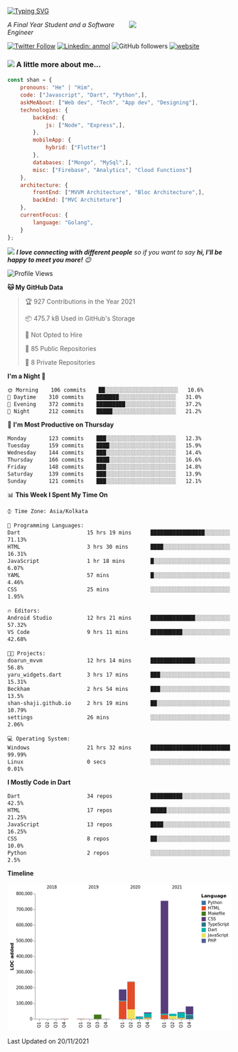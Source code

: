 <!-- <h2>नमस्ते (Namaste)🙏🏻, I'm Shan Shaji! <img src="https://media.giphy.com/media/12oufCB0MyZ1Go/giphy.gif" width="50"></h2> -->
[![Typing SVG](https://readme-typing-svg.herokuapp.com?lines=Hey%2C+I'm+Shan;I+am+a+Full+Stack+Developer)](https://git.io/typing-svg)

<img align='right' src="https://media.giphy.com/media/M9gbBd9nbDrOTu1Mqx/giphy.gif" width="230">
<p><em>A Final Year Student and a Software Engineer</em></p>

[![Twitter Follow](https://img.shields.io/twitter/follow/shan__shaji?style=flat)](https://twitter.com/intent/follow?screen_name=shan__shaji)
[![Linkedin: anmol](https://img.shields.io/badge/shan-shaji?style=flat-square&logo=Linkedin&logoColor=white&link=https://www.linkedin.com/in/shan-shaji/)](https://www.linkedin.com/in/shan-shaji/)
![GitHub followers](https://img.shields.io/github/followers/shan-shaji?label=Follow&style=social)
[![website](https://img.shields.io/badge/Website-46a2f1.svg?&style=flat-square&logo=Google-Chrome&logoColor=white&link=http://shan-shaji.github.io/)](http://shan-shaji.github.io/)



### <img src="https://media.giphy.com/media/VgCDAzcKvsR6OM0uWg/giphy.gif" width="50"> A little more about me...  

```javascript
const shan = {
    pronouns: "He" | "Him",
    code: ["Javascript", "Dart", "Python",],
    askMeAbout: ["Web dev", "Tech", "App dev", "Designing"],
    technologies: {
        backEnd: {
            js: ["Node", "Express",],
        },
        mobileApp: {
            hybrid: ["Flutter"]
        },
        databases: ["Mongo", "MySql",],
        misc: ["Firebase", "Analytics", "Cloud Functions"]
    },
    architecture: {
        frontEnd: ["MVVM Architecture", "Bloc Architecture",],
        backEnd: ["MVC Architeture"]
    },
    currentFocus: {
        language: "Golang",
    }
};
```

<img src="https://media.giphy.com/media/LnQjpWaON8nhr21vNW/giphy.gif" width="60"> <em><b>I love connecting with different people</b> so if you want to say <b>hi, I'll be happy to meet you more!</b> 😊</em>


<!--START_SECTION:waka-->
![Profile Views](http://img.shields.io/badge/Profile%20Views-5-blue)

**🐱 My GitHub Data** 

> 🏆 927 Contributions in the Year 2021
 > 
> 📦 475.7 kB Used in GitHub's Storage 
 > 
> 🚫 Not Opted to Hire
 > 
> 📜 85 Public Repositories 
 > 
> 🔑 8 Private Repositories  
 > 
**I'm a Night 🦉** 

```text
🌞 Morning    106 commits    ██░░░░░░░░░░░░░░░░░░░░░░░   10.6% 
🌆 Daytime    310 commits    ███████░░░░░░░░░░░░░░░░░░   31.0% 
🌃 Evening    372 commits    █████████░░░░░░░░░░░░░░░░   37.2% 
🌙 Night      212 commits    █████░░░░░░░░░░░░░░░░░░░░   21.2%

```
📅 **I'm Most Productive on Thursday** 

```text
Monday       123 commits    ███░░░░░░░░░░░░░░░░░░░░░░   12.3% 
Tuesday      159 commits    ████░░░░░░░░░░░░░░░░░░░░░   15.9% 
Wednesday    144 commits    ███░░░░░░░░░░░░░░░░░░░░░░   14.4% 
Thursday     166 commits    ████░░░░░░░░░░░░░░░░░░░░░   16.6% 
Friday       148 commits    ███░░░░░░░░░░░░░░░░░░░░░░   14.8% 
Saturday     139 commits    ███░░░░░░░░░░░░░░░░░░░░░░   13.9% 
Sunday       121 commits    ███░░░░░░░░░░░░░░░░░░░░░░   12.1%

```


📊 **This Week I Spent My Time On** 

```text
⌚︎ Time Zone: Asia/Kolkata

💬 Programming Languages: 
Dart                     15 hrs 19 mins      █████████████████░░░░░░░░   71.13% 
HTML                     3 hrs 30 mins       ████░░░░░░░░░░░░░░░░░░░░░   16.31% 
JavaScript               1 hr 18 mins        █░░░░░░░░░░░░░░░░░░░░░░░░   6.07% 
YAML                     57 mins             █░░░░░░░░░░░░░░░░░░░░░░░░   4.46% 
CSS                      25 mins             ░░░░░░░░░░░░░░░░░░░░░░░░░   1.95%

🔥 Editors: 
Android Studio           12 hrs 21 mins      ██████████████░░░░░░░░░░░   57.32% 
VS Code                  9 hrs 11 mins       ██████████░░░░░░░░░░░░░░░   42.68%

🐱‍💻 Projects: 
doarun_mvvm              12 hrs 14 mins      ██████████████░░░░░░░░░░░   56.8% 
yaru_widgets.dart        3 hrs 17 mins       ███░░░░░░░░░░░░░░░░░░░░░░   15.31% 
Beckham                  2 hrs 54 mins       ███░░░░░░░░░░░░░░░░░░░░░░   13.5% 
shan-shaji.github.io     2 hrs 19 mins       ██░░░░░░░░░░░░░░░░░░░░░░░   10.79% 
settings                 26 mins             ░░░░░░░░░░░░░░░░░░░░░░░░░   2.06%

💻 Operating System: 
Windows                  21 hrs 32 mins      █████████████████████████   99.99% 
Linux                    0 secs              ░░░░░░░░░░░░░░░░░░░░░░░░░   0.01%

```

**I Mostly Code in Dart** 

```text
Dart                     34 repos            ██████████░░░░░░░░░░░░░░░   42.5% 
HTML                     17 repos            █████░░░░░░░░░░░░░░░░░░░░   21.25% 
JavaScript               13 repos            ████░░░░░░░░░░░░░░░░░░░░░   16.25% 
CSS                      8 repos             ██░░░░░░░░░░░░░░░░░░░░░░░   10.0% 
Python                   2 repos             ░░░░░░░░░░░░░░░░░░░░░░░░░   2.5%

```


**Timeline**

![Chart not found](https://raw.githubusercontent.com/shan-shaji/shan-shaji/master/charts/bar_graph.png) 


 Last Updated on 20/11/2021
<!--END_SECTION:waka-->

